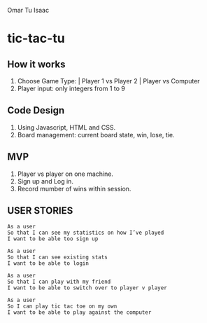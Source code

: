 Omar Tu Isaac

# tic-tac-tu

## How it works

1. Choose Game Type: | Player 1 vs Player 2 | Player vs Computer
2. Player input: only integers from 1 to 9

## Code Design

1. Using Javascript, HTML and CSS.
2. Board management: current board state, win, lose, tie.

## MVP

1. Player vs player on one machine.
2. Sign up and Log in.
3. Record mumber of wins within session.

## USER STORIES
```
As a user
So that I can see my statistics on how I’ve played
I want to be able too sign up
```
```
As a user
So that I can see existing stats 
I want to be able to login
```
```
As a user 
So that I can play with my friend 
I want to be able to switch over to player v player
```
```
As a user 
So I can play tic tac toe on my own
I want to be able to play against the computer 
```
